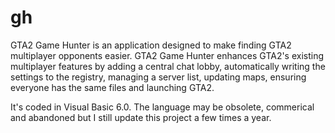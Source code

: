 # gh
GTA2 Game Hunter is an application designed to make finding GTA2 multiplayer opponents easier. GTA2 Game Hunter enhances GTA2's existing multiplayer features by adding a central chat lobby, automatically writing the settings to the registry, managing a server list, updating maps, ensuring everyone has the same files and launching GTA2.

It's coded in Visual Basic 6.0.  The language may be obsolete, commerical and abandoned but I still update this project a few times a year.
